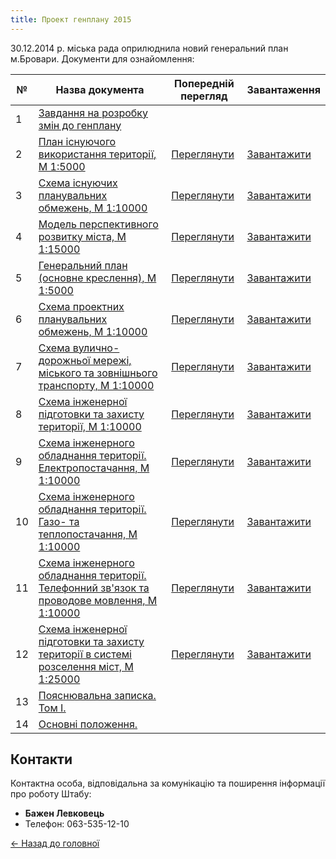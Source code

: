```yaml
---
title: Проект генплану 2015
---
```


30.12.2014 р. міська рада оприлюднила новий генеральний план м.Бровари. Документи для ознайомлення:

| № | Назва документа | Попередній перегляд | Завантаження |
|---|----------------|---------------------|--------------|
| 1 | [Завдання на розробку змін до генплану](https://drive.google.com/file/d/0By2guNGEQkueVWxqNlBfZEtjbWM/view?usp=sharing) | | |
| 2 | [План існуючого використання території, М 1:5000](https://drive.google.com/file/d/0By2guNGEQkueeld4WjZaSmxlbVE/view?usp=sharing) | [Переглянути](https://drive.google.com/file/d/0By2guNGEQkueT3ZUcThVWm1nUGM/view?usp=sharing) | [Завантажити](https://drive.google.com/file/d/0By2guNGEQkueT3ZUcThVWm1nUGM/view?usp=sharing) |
| 3 | [Схема існуючих планувальних обмежень, М 1:10000](https://drive.google.com/file/d/0By2guNGEQkuedjdCYzJWRkVhSkE/view?usp=sharing) | [Переглянути](https://drive.google.com/file/d/0By2guNGEQkueMFl0TFdEMzFYbTA/view?usp=sharing) | [Завантажити](https://drive.google.com/file/d/0By2guNGEQkueMFl0TFdEMzFYbTA/view?usp=sharing) |
| 4 | [Модель перспективного розвитку міста, М 1:15000](https://drive.google.com/file/d/0By2guNGEQkuecm9zUDhuVWkwNk0/view?usp=sharing) | [Переглянути](https://drive.google.com/file/d/0By2guNGEQkueM1JZUGM1cFZ1Rms/view?usp=sharing) | [Завантажити](https://drive.google.com/file/d/0By2guNGEQkueM1JZUGM1cFZ1Rms/view?usp=sharing) |
| 5 | [Генеральний план (основне креслення), М 1:5000](https://drive.google.com/file/d/0By2guNGEQkueM3BXQ0R1NFhOcDg/view?usp=sharing) | [Переглянути](https://drive.google.com/file/d/0By2guNGEQkueM1NfNEdUZkZnVGs/view?usp=sharing) | [Завантажити](https://drive.google.com/file/d/0By2guNGEQkueM1NfNEdUZkZnVGs/view?usp=sharing) |
| 6 | [Схема проектних планувальних обмежень, М 1:10000](https://drive.google.com/file/d/0By2guNGEQkued3JoV2VPNUQ1QU0/view?usp=sharing) | [Переглянути](https://drive.google.com/file/d/0By2guNGEQkuebnMtczY4T0hBTm8/view?usp=sharing) | [Завантажити](https://drive.google.com/file/d/0By2guNGEQkuebnMtczY4T0hBTm8/view?usp=sharing) |
| 7 | [Схема вулично-дорожньої мережі, міського та зовнішнього транспорту, М 1:10000](https://drive.google.com/file/d/0By2guNGEQkueSVYxZGd6bDcwS0U/view?usp=sharing) | [Переглянути](https://drive.google.com/file/d/0By2guNGEQkueQVJhNFlHWFZNVVU/view?usp=sharing) | [Завантажити](https://drive.google.com/file/d/0By2guNGEQkueQVJhNFlHWFZNVVU/view?usp=sharing) |
| 8 | [Схема інженерної підготовки та захисту території, М 1:10000](https://drive.google.com/file/d/0By2guNGEQkueNVozVXlxSVNXM0E/view?usp=sharing) | [Переглянути](https://drive.google.com/file/d/0By2guNGEQkueWENlUUZPQUFfTUU/view?usp=sharing) | [Завантажити](https://drive.google.com/file/d/0By2guNGEQkueWENlUUZPQUFfTUU/view?usp=sharing) |
| 9 | [Схема інженерного обладнання території. Електропостачання, М 1:10000](https://drive.google.com/file/d/0By2guNGEQkueZEdGXzJDVzJIUUU/view?usp=sharing) | [Переглянути](https://drive.google.com/file/d/0By2guNGEQkuedFZIaXdEeWg4V0k/view?usp=sharing) | [Завантажити](https://drive.google.com/file/d/0By2guNGEQkuedFZIaXdEeWg4V0k/view?usp=sharing) |
| 10 | [Схема інженерного обладнання території. Газо- та теплопостачання, М 1:10000](https://drive.google.com/file/d/0By2guNGEQkueY3lkWlNXd1JzanM/view?usp=sharing) | [Переглянути](https://drive.google.com/file/d/0By2guNGEQkueU1RIekU3TlgwbjQ/view?usp=sharing) | [Завантажити](https://drive.google.com/file/d/0By2guNGEQkueU1RIekU3TlgwbjQ/view?usp=sharing) |
| 11 | [Схема інженерного обладнання території. Телефонний зв'язок та проводове мовлення, М 1:10000](https://drive.google.com/file/d/0By2guNGEQkueR3V0bVl3bVZVenM/view?usp=sharing) | [Переглянути](https://drive.google.com/file/d/0By2guNGEQkueWnZDMjl0RjZHOUE/view?usp=sharing) | [Завантажити](https://drive.google.com/file/d/0By2guNGEQkueWnZDMjl0RjZHOUE/view?usp=sharing) |
| 12 | [Схема інженерної підготовки та захисту території в системі розселення міст, М 1:25000](https://drive.google.com/file/d/0By2guNGEQkueMUJJXzNwamEwS2M/view?usp=sharing) | [Переглянути](https://drive.google.com/file/d/0By2guNGEQkuedEdTdGRXVDZ6bWs/view?usp=sharing) | [Завантажити](https://drive.google.com/file/d/0By2guNGEQkuedEdTdGRXVDZ6bWs/view?usp=sharing) |
| 13 | [Пояснювальна записка. Том I.](/images/maps/Tom%5FI.doc) | | |
| 14 | [Основні положення.](/images/maps/Osn%5Fpolog.doc) | | |

## Контакти

Контактна особа, відповідальна за комунікацію та поширення інформації про роботу Штабу:
- **Бажен Левковець**
- Телефон: 063-535-12-10

[← Назад до головної](/) 